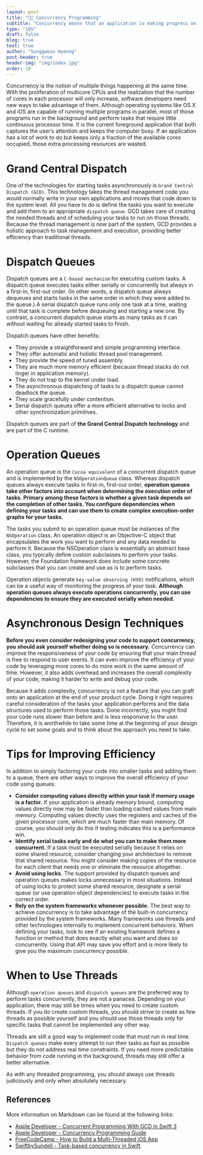 ```yaml
---
layout: post
title: "👩‍🔬 Concurrency Programming"
subtitle: "Concurrency means that an application is making progress on more than one task concurrently using time slicing."
type: "iOS"
draft: false
blog: true
text: true
author: "Sunggweon Hyeong"
post-header: true
header-img: "img/index.jpg"
order: 10
---
```

Concurrency is the notion of multiple things happening at the same time. With the proliferation of multicore CPUs and the realization that the number of cores in each processor will only increase, software developers need new ways to take advantage of them. Although operating systems like OS X and iOS are capable of running multiple programs in parallel, most of those programs run in the background and perform tasks that require little continuous processor time. It is the current foreground application that both captures the user’s attention and keeps the computer busy. If an application has a lot of work to do but keeps only a fraction of the available cores occupied, those extra processing resources are wasted.

# Grand Central Dispatch 

One of the technologies for starting tasks asynchronously is `Grand Central Dispatch (GCD)`. This technology takes the thread management code you would normally write in your own applications and moves that code down to the system level. All you have to do is define the tasks you want to execute and add them to an appropriate `dispatch queue`. GCD takes care of creating the needed threads and of scheduling your tasks to run on those threads. Because the thread management is now part of the system, GCD provides a holistic approach to task management and execution, providing better efficiency than traditional threads.

# Dispatch Queues

Dispatch queues are a `C-based mechanism` for executing custom tasks. A dispatch queue executes tasks either serially or concurrently but always in a first-in, first-out order. (In other words, a dispatch queue always dequeues and starts tasks in the same order in which they were added to the queue.) A serial dispatch queue runs only one task at a time, waiting until that task is complete before dequeuing and starting a new one. By contrast, a concurrent dispatch queue starts as many tasks as it can without waiting for already started tasks to finish.

Dispatch queues have other benefits:

- They provide a straightforward and simple programming interface.
- They offer automatic and holistic thread pool management.
- They provide the speed of tuned assembly.
- They are much more memory efficient (because thread stacks do not linger in application memory).
- They do not trap to the kernel under load.
- The asynchronous dispatching of tasks to a dispatch queue cannot deadlock the queue.
- They scale gracefully under contention.
- Serial dispatch queues offer a more efficient alternative to locks and other synchronization primitives.

Dispatch queues are part of **the Grand Central Dispatch technology** and are part of the C runtime.

# Operation Queues

An operation queue is the `Cocoa equivalent` of a concurrent dispatch queue and is implemented by the `NSOperationQueue` class. Whereas dispatch queues always execute tasks in first-in, first-out order, **operation queues take other factors into account when determining the execution order of tasks. Primary among these factors is whether a given task depends on the completion of other tasks. You configure dependencies when defining your tasks and can use them to create complex execution-order graphs for your tasks.**

The tasks you submit to an operation queue must be instances of the `NSOperation` class. An operation object is an Objective-C object that encapsulates the work you want to perform and any data needed to perform it. Because the NSOperation class is essentially an abstract base class, you typically define custom subclasses to perform your tasks. However, the Foundation framework does include some concrete subclasses that you can create and use as is to perform tasks.

Operation objects generate `key-value observing (KVO)` notifications, which can be a useful way of monitoring the progress of your task. **Although operation queues always execute operations concurrently, you can use dependencies to ensure they are executed serially when needed.**

# Asynchronous Design Techniques

**Before you even consider redesigning your code to support concurrency, you should ask yourself whether doing so is necessary.** Concurrency can improve the responsiveness of your code by ensuring that your main thread is free to respond to user events. It can even improve the efficiency of your code by leveraging more cores to do more work in the same amount of time. However, it also adds overhead and increases the overall complexity of your code, making it harder to write and debug your code.

Because it adds complexity, concurrency is not a feature that you can graft onto an application at the end of your product cycle. Doing it right requires careful consideration of the tasks your application performs and the data structures used to perform those tasks. Done incorrectly, you might find your code runs slower than before and is less responsive to the user. Therefore, it is worthwhile to take some time at the beginning of your design cycle to set some goals and to think about the approach you need to take.

# Tips for Improving Efficiency
In addition to simply factoring your code into smaller tasks and adding them to a queue, there are other ways to improve the overall efficiency of your code using queues:

- **Consider computing values directly within your task if memory usage is a factor.** If your application is already memory bound, computing values directly now may be faster than loading cached values from main memory. Computing values directly uses the registers and caches of the given processor core, which are much faster than main memory. Of course, you should only do this if testing indicates this is a performance win.
- **Identify serial tasks early and do what you can to make them more concurrent.** If a task must be executed serially because it relies on some shared resource, consider changing your architecture to remove that shared resource. You might consider making copies of the resource for each client that needs one or eliminate the resource altogether.
- **Avoid using locks.** The support provided by dispatch queues and operation queues makes locks unnecessary in most situations. Instead of using locks to protect some shared resource, designate a serial queue (or use operation object dependencies) to execute tasks in the correct order.
- **Rely on the system frameworks whenever possible.** The best way to achieve concurrency is to take advantage of the built-in concurrency provided by the system frameworks. Many frameworks use threads and other technologies internally to implement concurrent behaviors. When defining your tasks, look to see if an existing framework defines a function or method that does exactly what you want and does so concurrently. Using that API may save you effort and is more likely to give you the maximum concurrency possible.

# When to Use Threads

Although `operation queues` and `dispatch queues` are the preferred way to perform tasks concurrently, they are not a panacea. Depending on your application, there may still be times when you need to create custom threads. If you do create custom threads, you should strive to create as few threads as possible yourself and you should use those threads only for specific tasks that cannot be implemented any other way.

Threads are still a good way to implement code that must run in real time. `Dispatch queues` make every attempt to run their tasks as fast as possible but they do not address real time constraints. If you need more predictable behavior from code running in the background, threads may still offer a better alternative.

As with any threaded programming, you should always use threads judiciously and only when absolutely necessary.


## References
More information on Markdown can be found at the following links:

- [Apple Developer - Concurrent Programming With GCD in Swift 3](https://developer.apple.com/videos/play/wwdc2016/720/)
- [Apple Developer - Concurrency Programming Guide](https://developer.apple.com/library/archive/documentation/General/Conceptual/ConcurrencyProgrammingGuide/Introduction/Introduction.html#//apple_ref/doc/uid/TP40008091-CH1-SW1)
- [FreeCodeCamp - How to Build a Multi-Threaded iOS App](https://www.freecodecamp.org/news/ios-concurrency/)
- [SwiftbySundell - Task-based concurrency in Swift](https://www.swiftbysundell.com/articles/task-based-concurrency-in-swift/)

